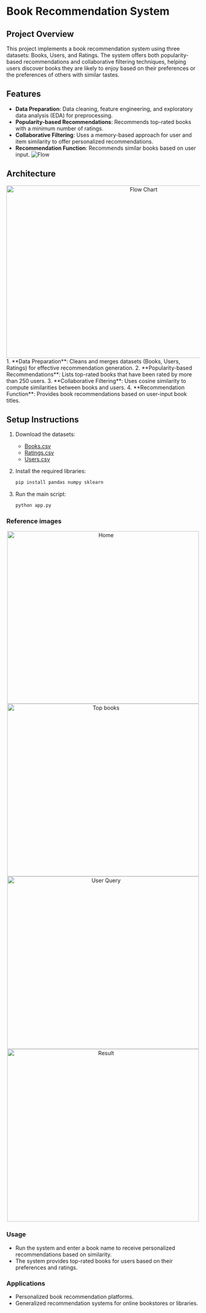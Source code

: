 # Book Recommendation System

## Project Overview
This project implements a book recommendation system using three datasets: Books, Users, and Ratings. The system offers both popularity-based recommendations and collaborative filtering techniques, helping users discover books they are likely to enjoy based on their preferences or the preferences of others with similar tastes.

## Features
- **Data Preparation**: Data cleaning, feature engineering, and exploratory data analysis (EDA) for preprocessing.
- **Popularity-based Recommendations**: Recommends top-rated books with a minimum number of ratings.
- **Collaborative Filtering**: Uses a memory-based approach for user and item similarity to offer personalized recommendations.
- **Recommendation Function**: Recommends similar books based on user input.
![Flow]()

## Architecture
<div align="center">
  <img src="https://github.com/user-attachments/assets/18d04e6b-e607-44d5-8f44-7d4d3e09e171" alt="Flow Chart" width="700" height="450">
</div>
1. **Data Preparation**: Cleans and merges datasets (Books, Users, Ratings) for effective recommendation generation.
2. **Popularity-based Recommendations**: Lists top-rated books that have been rated by more than 250 users.
3. **Collaborative Filtering**: Uses cosine similarity to compute similarities between books and users.
4. **Recommendation Function**: Provides book recommendations based on user-input book titles.

## Setup Instructions
1. Download the datasets:
   - [Books.csv](https://drive.google.com/uc?export=download&id=1jlbf103aeTHKUZNdJ2rQd9WXw6hbCqSQ)
   - [Ratings.csv](https://drive.google.com/uc?export=download&id=1v4R2uXsoVTfUowMMNhuiMnfdshssL7sv)
   - [Users.csv](https://drive.google.com/uc?export=download&id=1Qn0L1vKN5feZxQU2PzNHG9uUr8fUaGh)

2. Install the required libraries:
   ```bash
   pip install pandas numpy sklearn
3. Run the main script:
   ```bash
   python app.py
### Reference images  
<div align="center">
  <img src="https://github.com/user-attachments/assets/0d35f734-b630-4f8d-949e-4740b0a3da6c" alt="Home" width="500" height="450">
  <img src="https://github.com/user-attachments/assets/bc0a5880-cfdf-40e3-bf52-8f3c4593344d" alt="Top books" width="500" height="450">
</div>
<div align="center">
  <img src="https://github.com/user-attachments/assets/bf917af8-3321-4179-b64e-97385ff22d47" alt="User Query" width="500" height="450">
  <img src="https://github.com/user-attachments/assets/ee4a730f-30b9-47e4-8b15-7b44dcb54624" alt="Result" width="500" height="450">
</div>

### Usage
- Run the system and enter a book name to receive personalized recommendations based on similarity.
- The system provides top-rated books for users based on their preferences and ratings.

### Applications
- Personalized book recommendation platforms.
- Generalized recommendation systems for online bookstores or libraries.
